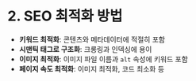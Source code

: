 # 2. SEO 최적화 방법

-   **키워드 최적화**: 콘텐츠와 메타데이터에 적절히 포함
-   **시맨틱 태그로 구조화**: 크롱링과 인덱싱에 용이
-   **이미지 최적화**: 이미지 파일 이름과 `alt` 속성에 키워드 포함
-   **페이지 속도 최적화**: 이미지 최적화, 코드 최소화 등
